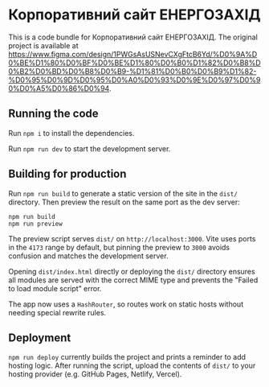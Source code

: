 # Корпоративний сайт ЕНЕРГОЗАХІД

  This is a code bundle for Корпоративний сайт ЕНЕРГОЗАХІД. The original project is available at https://www.figma.com/design/1PWGsAsUSNevCXgFtcB6Yd/%D0%9A%D0%BE%D1%80%D0%BF%D0%BE%D1%80%D0%B0%D1%82%D0%B8%D0%B2%D0%BD%D0%B8%D0%B9-%D1%81%D0%B0%D0%B9%D1%82-%D0%95%D0%9D%D0%95%D0%A0%D0%93%D0%9E%D0%97%D0%90%D0%A5%D0%86%D0%94.

  ## Running the code

  Run `npm i` to install the dependencies.

  
Run `npm run dev` to start the development server.

## Building for production

 Run `npm run build` to generate a static version of the site in the `dist/` directory. Then preview the result on the same port as the dev server:

```
npm run build
npm run preview
```

The preview script serves `dist/` on `http://localhost:3000`. Vite uses ports in the `4173` range by default, but pinning the preview to `3000` avoids confusion and matches the development server.

Opening `dist/index.html` directly or deploying the `dist/` directory ensures all modules are served with the correct MIME type and prevents the "Failed to load module script" error.

The app now uses a `HashRouter`, so routes work on static hosts without needing special rewrite rules.

  ## Deployment

  `npm run deploy` currently builds the project and prints a reminder to add hosting logic. After running the script, upload the contents of `dist/` to your hosting provider (e.g. GitHub Pages, Netlify, Vercel).
